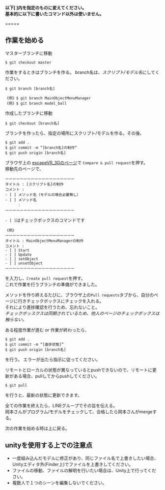 **以下[ ]内を指定のものに変えてください。  
基本的に以下に書いたコマンド以外は使いません。**

=====

## 作業を始める

マスターブランチに移動  

    $ git checkout master

作業をするときはブランチを作る。
branch名は、*スクリプト/モデル名*にしてください。

    $ git branch [branch名]

    《例》$ git branch MainObjectMenuManager
    《例》$ git branch model_ball

作成したブランチに移動  

    $ git checkout [branch名]
    

ブランチを作ったら、指定の場所にスクリプト/モデルを作る。その後、

    $ git add .
    $ git commit -m “[branch名]の制作”
    $ git push origin [branch名]

ブラウザ上の [escapeVR_3Gのページ](https://github.com/shihoooox/escapeVR_3G "escapeVR_3G")で
`Compare & pull request`を押す。  
移動先のページで、

    ーーーーーーーーーーーーーーーーーーー
    タイトル : [スクリプト名]の制作
    コメント : 
    - [ ] メソッド名（モデルの場合必要無し）
    - [ ] メソッド名
    	　：
    ーーーーーーーーーーーーーーーーーーー 

`- [ ]`はチェックボックスのコマンドです

    《例》 
    ーーーーーーーーーーーーーーーーーーー
    タイトル : MainObjectMenuManagerの制作
    コメント : 
    - [ ] Start
    - [ ] Update
    - [ ] setObject
    - [ ] unsetObject
    ーーーーーーーーーーーーーーーーーーー 

を入力し、`Create pull request`を押す。  
これで作業を行うブランチの準備ができました。  

メソッドを作り終えるたびに、ブラウザ上の`Pull requests`タブから、自分のページに行きチェックボックスにチェックを入れる。  
それにより進捗確認を行うため、忘れないこと。  
*チェックボッスクスは同期されているため、他人のページのチェックボックスは触らない。*


ある程度作業が進む or 作業が終わったら、

    $ git add .
    $ git commit -m “[進捗状態]”
    $ git push origin [branch名]

を行う。
エラーが出たら指示に従ってください。

リモートとローカルの状態が異なっているとpushできないので、リモートに更新がある場合、pullしてからpushしてください。  

    $ git pull
    
を行うと、最新の状態に更新できます。  


全ての作業を終えたら、LINEグループでその旨を伝える。  
岡本さんがプログラム/モデルをチェックして、合格したら岡本さんがmergeする。

次の作業を始める時は上に戻る。


## unityを使用する上での注意点

* 一度組み込んだモデルに修正があり、同じファイル名で上書きしたい場合、Unityエディタ外(Finder上)でファイルを上書きしてください。  
* ファイルの移動、ファイルの解明を行いたい場合は、Unity上で行ってください。
* 複数人で１つのシーンを編集しないでください。